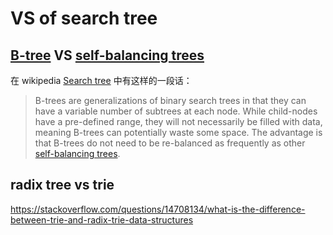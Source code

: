 # VS of search tree

## [B-tree](https://en.wikipedia.org/wiki/B-tree) VS [self-balancing trees](https://en.wikipedia.org/wiki/Self-balancing_binary_search_tree)



在 wikipedia [Search tree](https://en.wikipedia.org/wiki/Search_tree) 中有这样的一段话：

> B-trees are generalizations of binary search trees in that they can have a variable number of subtrees at each node. While child-nodes have a pre-defined range, they will not necessarily be filled with data, meaning B-trees can potentially waste some space. The advantage is that B-trees do not need to be re-balanced as frequently as other [self-balancing trees](https://en.wikipedia.org/wiki/Self-balancing_binary_search_tree).







## radix tree vs trie

https://stackoverflow.com/questions/14708134/what-is-the-difference-between-trie-and-radix-trie-data-structures

